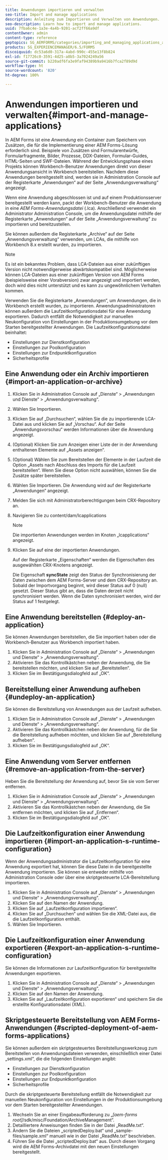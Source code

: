 ```yaml
---
title: Anwendungen importieren und verwalten
seo-title: Import and manage applications
description: Anleitung zum Importieren und Verwalten von Anwendungen.
seo-description: Learn how to import and manage applications.
uuid: 7fba6c4e-1a3e-4a4b-9201-acf2ff66a9df
contentOwner: admin
content-type: reference
geptopics: SG_AEMFORMS/categories/importing_and_managing_applications_and_archives
products: SG_EXPERIENCEMANAGER/6.5/FORMS
discoiquuid: dc53a6d0-317a-4abd-990c-455e13f8b824
exl-id: f17726c0-3591-4d25-a8b5-3a7024249a56
source-git-commit: b220adf6fa3e9faf94389b9a9416b7fca2f89d9d
workflow-type: ht
source-wordcount: '820'
ht-degree: 100%

---
```


# Anwendungen importieren und verwalten{#import-and-manage-applications}

In AEM Forms ist eine *Anwendung* ein Container zum Speichern von Zusätzen, die für die Implementierung einer AEM Forms-Lösung erforderlich sind. Beispiele von Zusätzen sind Formularentwürfe, Formularfragmente, Bilder, Prozesse, DDX-Dateien, Formular-Guides, HTML-Seiten und SWF-Dateien. Während der Entwicklungsphase eines Projekts können Workbench-Benutzer Anwendungen direkt von dieser Anwendungsansicht in Workbench bereitstellen. Nachdem diese Anwendungen bereitgestellt sind, werden sie in Administration Console auf der Registerkarte „Anwendungen“ auf der Seite „Anwendungsverwaltung“ angezeigt.

Wenn eine Anwendung abgeschlossen ist und auf einem Produktionsserver bereitgestellt werden kann, packt der Workbench-Benutzer die Anwendung in eine *AEM Forms-Anwendungsdatei* (.lca). Anschließend verwendet ein Administrator Administration Console, um die Anwendungsdatei mithilfe der Registerkarte „Anwendungen“ auf der Seite „Anwendungsverwaltung“ zu importieren und bereitzustellen.

Sie können außerdem die Registerkarte „Archive“ auf der Seite „Anwendungsverwaltung“ verwenden, um LCAs, die mithilfe von Workbench 8.x erstellt wurden, zu importieren.

>[!NOTE]
>
>Es ist ein bekanntes Problem, dass LCA-Dateien aus einer zukünftigen Version nicht notwendigerweise abwärtskompatibel sind. Möglicherweise können LCA-Dateien aus einer zukünftigen Version von AEM Forms (beispielsweise einer Vorabversion) zwar angezeigt und importiert werden, doch wird dies nicht unterstützt und es kann zu ungewöhnlichem Verhalten kommen.

Verwenden Sie die Registerkarte „Anwendungen“, um Anwendungen, die in Workbench erstellt wurden, zu importieren. Anwendungsadministratoren können außerdem die Laufzeitkonfigurationsdatei für eine Anwendung exportieren. Dadurch entfällt die Notwendigkeit zur manuellen Neukonfiguration von Einstellungen in der Produktionsumgebung vor dem Starten bereitgestellter Anwendungen. Die Laufzeitkonfigurationsdatei beinhaltet:

* Einstellungen zur Dienstkonfiguration
* Einstellungen zur Poolkonfiguration
* Einstellungen zur Endpunktkonfiguration
* Sicherheitsprofile

## Eine Anwendung oder ein Archiv importieren {#import-an-application-or-archive}

1. Klicken Sie in Administration Console auf „Dienste“ > „Anwendungen und Dienste“ > „Anwendungsverwaltung“.
1. Wählen Sie Importieren.
1. Klicken Sie auf „Durchsuchen“, wählen Sie die zu importierende LCA-Datei aus und klicken Sie auf „Vorschau“. Auf der Seite „Anwendungsvorschau“ werden Informationen über die Anwendung angezeigt.
1. (Optional) Klicken Sie zum Anzeigen einer Liste der in der Anwendung enthaltenen Elemente auf „Assets anzeigen“.
1. (Optional) Wählen Sie zum Bereitstellen der Elemente in der Laufzeit die Option „Assets nach Abschluss des Imports für die Laufzeit bereitstellen“. Wenn Sie diese Option nicht auswählen, können Sie die Zusätze später bereitstellen.
1. Wählen Sie Importieren. Die Anwendung wird auf der Registerkarte „Anwendungen“ angezeigt.
1. Melden Sie sich mit Administratorberechtigungen beim CRX-Repository an.
1. Navigieren Sie zu content/dam/lcapplications

   >[!NOTE]
   >
   >Die importierten Anwendungen werden im Knoten „lcapplications“ angezeigt.

1. Klicken Sie auf eine der importierten Anwendungen.

   Auf der Registerkarte „Eigenschaften“ werden die Eigenschaften des ausgewählten CRX-Knotens angezeigt.

   Die Eigenschaft **syncState** zeigt den Status der Synchronisierung der Daten zwischen dem AEM Forms-Server und dem CRX-Repository an. Sobald der Importvorgang beginnt, wird dieser Status auf 0 (null) gesetzt. Dieser Status gibt an, dass die Daten derzeit nicht synchronisiert werden. Wenn die Daten synchronisiert werden, wird der Status auf 1 festgelegt.

## Eine Anwendung bereitstellen {#deploy-an-application}

Sie können Anwendungen bereitstellen, die Sie importiert haben oder die Workbench-Benutzer aus Workbench importiert haben.

1. Klicken Sie in Administration Console auf „Dienste“ > „Anwendungen und Dienste“ > „Anwendungsverwaltung“.
1. Aktivieren Sie das Kontrollkästchen neben der Anwendung, die Sie bereitstellen möchten, und klicken Sie auf „Bereitstellen“.
1. Klicken Sie im Bestätigungsdialogfeld auf „OK“.

## Bereitstellung einer Anwendung aufheben {#undeploy-an-application}

Sie können die Bereitstellung von Anwendungen aus der Laufzeit aufheben.

1. Klicken Sie in Administration Console auf „Dienste“ > „Anwendungen und Dienste“ > „Anwendungsverwaltung“.
1. Aktivieren Sie das Kontrollkästchen neben der Anwendung, für die Sie die Bereitstellung aufheben möchten, und klicken Sie auf „Bereitstellung aufheben“.
1. Klicken Sie im Bestätigungsdialogfeld auf „OK“.

## Eine Anwendung vom Server entfernen {#remove-an-application-from-the-server}

Heben Sie die Bereitstellung der Anwendung auf, bevor Sie sie vom Server entfernen.

1. Klicken Sie in Administration Console auf „Dienste“ > „Anwendungen und Dienste“ > „Anwendungsverwaltung“.
1. Aktivieren Sie das Kontrollkästchen neben der Anwendung, die Sie entfernen möchten, und klicken Sie auf „Entfernen“.
1. Klicken Sie im Bestätigungsdialogfeld auf „OK“.

## Die Laufzeitkonfiguration einer Anwendung importieren {#import-an-application-s-runtime-configuration}

Wenn der Anwendungsadministrator die Laufzeitkonfiguration für eine Anwendung exportiert hat, können Sie diese Datei in die bereitgestellte Anwendung importieren. Sie können sie entweder mithilfe von Administration Console oder über eine skriptgesteuerte LCA-Bereitstellung importieren.

1. Klicken Sie in Administration Console auf „Dienste“ > „Anwendungen und Dienste“ > „Anwendungsverwaltung“.
1. Klicken Sie auf den Namen der Anwendung.
1. Klicken Sie auf „Laufzeitkonfiguration importieren“.
1. Klicken Sie auf „Durchsuchen“ und wählen Sie die XML-Datei aus, die die Laufzeitkonfiguration enthält.
1. Wählen Sie Importieren.

## Die Laufzeitkonfiguration einer Anwendung exportieren {#export-an-application-s-runtime-configuration}

Sie können die Informationen zur Laufzeitkonfiguration für bereitgestellte Anwendungen exportieren.

1. Klicken Sie in Administration Console auf „Dienste“ > „Anwendungen und Dienste“ > „Anwendungsverwaltung“.
1. Klicken Sie auf den Namen der Anwendung.
1. Klicken Sie auf „Laufzeitkonfiguration exportieren“ und speichern Sie die erstellte Konfigurationsdatei (XML).

## Skriptgesteuerte Bereitstellung von AEM Forms-Anwendungen {#scripted-deployment-of-aem-forms-applications}

Sie können außerdem ein skriptgesteuertes Bereitstellungswerkzeug zum Bereitstellen von Anwendungsdateien verwenden, einschließlich einer Datei „settings.xml“, die die folgenden Einstellungen angibt:

* Einstellungen zur Dienstkonfiguration
* Einstellungen zur Poolkonfiguration
* Einstellungen zur Endpunktkonfiguration
* Sicherheitsprofile

Durch die skriptgesteuerte Bereitstellung entfällt die Notwendigkeit zur manuellen Neukonfiguration von Einstellungen in der Produktionsumgebung vor dem Starten bereitgestellter Anwendungen.

1. Wechseln Sie an einer Eingabeaufforderung zu „*[aem-forms root]*/sdk/misc/Foundation/ArchiveManagement“.
1. Detailliertere Anweisungen finden Sie in der Datei „ReadMe.txt“.
1. Ändern Sie die Dateien „scriptedDeploy.bat“ und „sample-files/sample.xml“ manuell wie in der Datei „ReadMe.txt“ beschrieben.
1. Führen Sie die Datei „scriptedDeploy.bat“ aus. Durch diesen Vorgang wird die AEM Forms-Archivdatei mit den neuen Einstellungen bereitgestellt.

